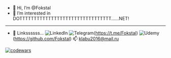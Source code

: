 - 👋 Hi, I’m @Fokstal
- 👀 I’m interested in DOTTTTTTTTTTTTTTTTTTTTTTTTTTTTTTTT......NET!

---

- 🔗 Linkssssss...
    ![LinkedIn](https://www.linkedin.com/in/fokstal/?style=for-the-badge&logo=linkedin&logoColor=white)
    ![Telegram](https://img.shields.io/badge/Telegram-2CA5E0?style=for-the-badge&logo=telegram&logoColor=white)(https://t.me/Fokstal)
    ![Udemy](https://img.shields.io/badge/Udemy-A435F0?style=for-the-badge&logo=Udemy&logoColor=white)(https://github.com/Fokstal)
    📫 klabu2016@mail.ru

[![codewars](https://www.codewars.com/users/Fokstal/badges/large)](https://www.codewars.com/users/Fokstal) 
